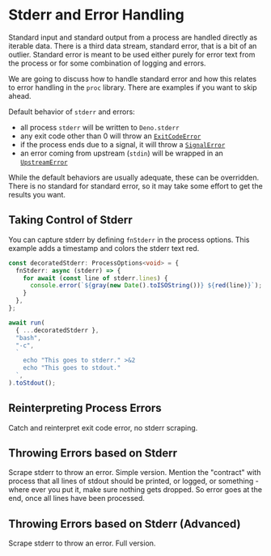 # Stderr and Error Handling

Standard input and standard output from a process are handled directly as
iterable data. There is a third data stream, standard error, that is a bit of an
outlier. Standard error is meant to be used either purely for error text from
the process or for some combination of logging and errors.

We are going to discuss how to handle standard error and how this relates to
error handling in the `proc` library. There are examples if you want to skip
ahead.

Default behavior of `stderr` and errors:

- all process `stderr` will be written to `Deno.stderr`
- any exit code other than 0 will throw an
  [`ExitCodeError`](https://deno.land/x/proc@{{gitv}}/mod.ts?s=ExitCodeError)
- if the process ends due to a signal, it will throw a
  [`SignalError`](https://deno.land/x/proc@{{gitv}}/mod.ts?s=SignalError)
- an error coming from upstream (`stdin`) will be wrapped in an
  [`UpstreamError`](https://deno.land/x/proc@{{gitv}}/mod.ts?s=UpstreamError)

While the default behaviors are usually adequate, these can be overridden. There
is no standard for standard error, so it may take some effort to get the results
you want.

## Taking Control of Stderr

You can capture stderr by defining `fnStderr` in the process options.
This example adds a timestamp and colors the stderr text red.

```typescript
const decoratedStderr: ProcessOptions<void> = {
  fnStderr: async (stderr) => {
    for await (const line of stderr.lines) {
      console.error(`${gray(new Date().toISOString())} ${red(line)}`);
    }
  },
};

await run(
  { ...decoratedStderr },
  "bash",
  "-c",
  `
    echo "This goes to stderr." >&2 
    echo "This goes to stdout."
  `,
).toStdout();
```

## Reinterpreting Process Errors

Catch and reinterpret exit code error, no stderr scraping.

## Throwing Errors based on Stderr

Scrape stderr to throw an error. Simple version. Mention the "contract" with
process that all lines of stdout should be printed, or logged, or something -
where ever you put it, make sure nothing gets dropped. So error goes at the end,
once all lines have been processed.

## Throwing Errors based on Stderr (Advanced)

Scrape stderr to throw an error. Full version.

